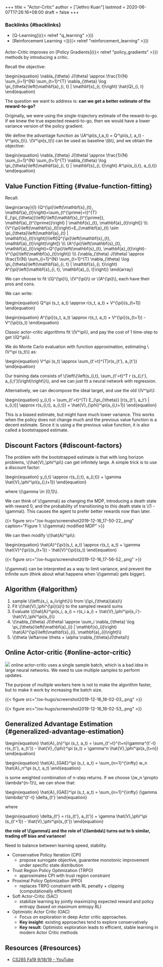 +++
title = "Actor-Critic"
author = ["Jethro Kuan"]
lastmod = 2020-06-07T17:26:16+08:00
draft = false
+++

### Backlinks {#backlinks}

- [Q-Learning]({{< relref "q_learning" >}})
- [Reinforcement Learning ⭐]({{< relref "reinforcement_learning" >}})

Actor-Critic improves on [Policy Gradients]({{< relref "policy_gradients" >}}) methods by introducing a
critic.

Recall the objective:

\begin{equation}
\nabla\_{\theta} J(\theta) \approx \frac{1}{N} \sum\_{i=1}^{N} \sum\_{t=1}^{T} \nabla\_{\theta} \log \pi\_{\theta}\left(\mathbf{a}\_{i, t} | \mathbf{s}\_{i, t}\right) \hat{Q}\_{i, t}
\end{equation}

The question we want to address is: **can we get a better estimate of
the reward-to-go?**

Originally, we were using the single-trajectory estimate of the
reward-to-go. If we knew the true expected reward-to-go, then we would
have a lower variance version of the policy gradient.

We define the advantage function as \\(A^\pi(s_t,a_t) = Q^\pi(s_t,
a_t) - V^\pi(s_t)\\). \\(V^\pi(s_t)\\) can be used as baseline \\(b\\), and we
obtain the objective:

\begin{equation}
\nabla\_{\theta} J(\theta) \approx \frac{1}{N} \sum\_{i=1}^{N} \sum\_{t=1}^{T} \nabla\_{\theta} \log \pi\_{\theta}\left(\mathbf{a}\_{i, t} | \mathbf{s}\_{i, t}\right) A^\pi(s\_{i,t}, a\_{i,t})
\end{equation}

## Value Function Fitting {#value-function-fitting}

Recall:

\begin{array}{l}
{Q^{\pi}\left(\mathbf{s}\_{t},
\mathbf{a}\_{t}\right)=\sum\_{t^{\prime}=t}^{T}
E\_{\pi\_{\theta}}\left[r\left(\mathbf{s}\_{t^{\prime}},
\mathbf{a}\_{t^{\prime}}\right) | \mathbf{s}\_{t},
\mathbf{a}\_{t}\right]} \\\\\\
{V^{\pi}\left(\mathbf{s}\_{t}\right)=E\_{\mathbf{a}\_{t} \sim
\pi\_{\theta}\left(\mathbf{a}\_{t} |
\mathbf{s}\_{t}\right)}\left[Q^{\pi}\left(\mathbf{s}\_{t},
\mathbf{a}\_{t}\right)\right]} \\\\\\
{A^{\pi}\left(\mathbf{s}\_{t},
\mathbf{a}\_{t}\right)=Q^{\pi}\left(\mathbf{s}\_{t},
\mathbf{a}\_{t}\right)-V^{\pi}\left(\mathbf{s}\_{t}\right)} \\\\\\
{\nabla\_{\theta} J(\theta) \approx \frac{1}{N} \sum\_{i=1}^{N}
\sum\_{t=1}^{T} \nabla\_{\theta} \log \pi\_{\theta}\left(\mathbf{a}\_{i,
t} | \mathbf{s}\_{i, t}\right) A^{\pi}\left(\mathbf{s}\_{i, t},
\mathbf{a}\_{i, t}\right)}
\end{array}

We can choose to fit \\(Q^{\pi}\\), \\(V^{\pi}\\) or \\(A^{\pi}\\), each have
their pros and cons.

We can write:

\begin{equation}
Q^\pi (s_t, a_t) \approx r(s_t, a_t) + V^{\pi}(s\_{t+1})
\end{equation}

\begin{equation}
A^{\pi}(s_t, a_t) \approx r(s_t, a_t) + V^{\pi}(s\_{t+1}) - V^{\pi}(s_t)
\end{equation}

Classic actor-critic algorithms fit \\(V^\pi\\), and pay the cost of 1
time-step to get \\(Q^\pi\\).

We do Monte Carlo evaluation with function approximation, estimating
\\(V^\pi (s_t)\\) as:

\begin{equation}
V^\pi (s_t) \approx \sum\_{t'=t}^{T}r(s\_{t'}, a\_{t'})
\end{equation}

Our training data consists of \\(\left\\{\left(s\_{i,t}, \sum\_{t'=t}^T r
(s\_{i,t'}, a\_{i,t'})\right)\right\\}\\), and we can just fit a neural
network with regression.

Alternatively, we can decompose the ideal target, and use the old
\\(V^\pi\\):

\begin{equation}
y\_{i,t} = \sum\_{t'=t}^{T} E\_{\pi\_{\theta}} [r(s\_{t'}, a\_t') |
s\_{i,t}] \approx r(s\_{i,t}, a\_{i,t}) + \hat{V}\_{\phi}^\pi(s\_{i,t+1})
\end{equation}

This is a biased estimate, but might have much lower variance. This
works when the policy does not change much and the previous value
function is a decent estimate. Since it is using a the previous value
function, it is also called a bootstrapped estimate.

## Discount Factors {#discount-factors}

The problem with the bootstrapped estimate is that with long horizon
problems, \\(\hat{V}\_\phi^\pi\\) can get infinitely large. A simple trick
is to use a discount factor:

\begin{equation}
y\_{i,t} \approx r(s\_{i,t}, a\_{i,t}) + \gamma \hat{V}\_\phi^\pi(s\_{i,t+1})
\end{equation}

where \\(\gamma \in [0,1]\\).

We can think of \\(\gamma\\) as changing the MDP, introducing a death
state with reward 0, and the probability of transitioning to this
death state is \\(1 - \gamma\\). This causes the agent to prefer better
rewards now than later.

{{< figure src="/ox-hugo/screenshot2019-12-16_17-50-22_.png" caption="Figure 1: \\(\gamma\\) modified MDP" >}}

We can then modify \\(\hat{A}^\pi\\):

\begin{equation}
\hat{A}^{\pi}(s_t, a_t) \approx r(s_t, a_t) + \gamma \hat{V}^{\pi}(s\_{t+1}) - \hat{V}^{\pi}(s_t)
\end{equation}

{{< figure src="/ox-hugo/screenshot2019-12-16_17-56-52_.png" >}}

\\(\gamma\\) can be interpreted as a way to limit variance, and prevent
the infinite sum (think about what happens when \\(\gamma\\) gets bigger).

## Algorithm {#algorithm}

1.  sample \\(\left\\{s_i, a_i\right\\}\\) from \\(\pi\_{\theta}(a\s)\\)
2.  Fit \\(\hat{V}\_\phi^{\pi}(s)\\) to the sampled reward sums
3.  Evaluate \\(\hat{A}^\pi(s_i, a_i) = r(s_i a_i) + \hat{V}\_\phi^\pi(s_i')-\hat{V}\_\phi^\pi(s_i)\\)
4.  \\(\nabla\_{\theta} J(\theta) \approx \sum_i \nabla\_{\theta} \log \pi\_{\theta}\left(\mathbf{a}\_{i} | \mathbf{s}\_{i}\right) \hat{A}^{\pi}\left(\mathbf{s}\_{i},
    \mathbf{a}\_{i}\right)\\)
5.  \\(\theta \leftarrow \theta + \alpha \nabla\_{\theta}J(\theta)\\)

## Online Actor-critic {#online-actor-critic}

![](/ox-hugo/screenshot2019-12-16_18-02-09_.png)
online actor-critic uses a single sample batch, which is a bad idea in
large neural networks. We need to use multiple samples to perform
updates.

The purpose of multiple workers here is not to make the algorithm
faster, but to make it work by increasing the batch size.

{{< figure src="/ox-hugo/screenshot2019-12-16_18-02-03_.png" >}}

{{< figure src="/ox-hugo/screenshot2019-12-16_18-02-53_.png" >}}

## Generalized Advantage Estimation {#generalized-advantage-estimation}

\begin{equation}
\hat{A}\_{n}^\pi (s_t, a_t) = \sum\_{t'=t}^{t+n}\gamma^{t'-t}
r(s\_{t'}, a\_{t'}) - \hat{V}\_{\phi}^\pi (s_t) + \gamma^n \hat{V}\_\phi^\pi(s\_{t+n})
\end{equation}

\begin{equation}
\hat{A}\_{GAE}^\pi (s_t, a_t) = \sum\_{n=1}^{\infty} w_n \hat{A}\_n^\pi
(s_t, a_t)
\end{equation}

is some weighted combination of n-step returns. If we choose \\(w_n
\propto \lambda^{n-1}\\), we can show that:

\begin{equation}
\hat{A}\_{GAE}^\pi (s_t, a_t) = \sum\_{n=1}^{\infty} (\gamma
\lambda)^{t'-t} \delta\_{t'}
\end{equation}

where

\begin{equation}
\delta\_{t'} = r(s\_{t'}, a\_{t'}) + \gamma \hat{V}\_\phi^\pi (s\_{t'+1}) - \hat{V}\_\phi^\pi(s\_{t'})
\end{equation}

**the role of \\(\gamma\\) and the role of \\(\lambda\\) turns out to b
similar, trading off bias and variance!**

Need to balance between learning speed, stability.

- Conservative Policy Iteration (CPI)
  - propose surrogate objective, guarantee monotonic improvement under
    specific state distribution
- Trust Region Policy Optimization (TRPO)
  - approximates CPI with trust region constraint
- Proximal Policy Optimization (PPO)
  - replaces TRPO constraint with RL penalty + clipping
    (computationally efficient)
- Soft Actor-Critic (SAC)
  - stabilize learning by jointly maximizing expected reward and
    policy entropy (based on maximum entropy RL)
- Optimistic Actor Critic (OAC)
  - Focus on exploration in deep Actor critic approaches.
  - **Key insight**: existing approaches tend to explore conservatively
  - **Key result**: Optimistic exploration leads to efficient, stable
    learning in modern Actor Critic methods

## Resources {#resources}

- [CS285 Fa19 9/18/19 - YouTube](https://www.youtube.com/watch?v=EKqxumCuAAY&list=PLkFD6%5F40KJIwhWJpGazJ9VSj9CFMkb79A&index=7&t=0s)
